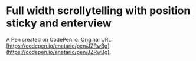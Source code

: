 # Full width scrollytelling with position sticky and enterview

A Pen created on CodePen.io. Original URL: [https://codepen.io/enatario/pen/JZRwBg](https://codepen.io/enatario/pen/JZRwBg).

